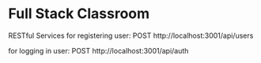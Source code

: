 # Full Stack Classroom

RESTful Services
for registering user:
POST http://localhost:3001/api/users

for logging in user:
POST http://localhost:3001/api/auth
